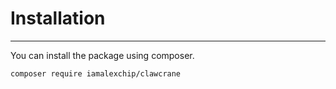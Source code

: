 # Installation
----

You can install the package using composer.

`composer require iamalexchip/clawcrane`
